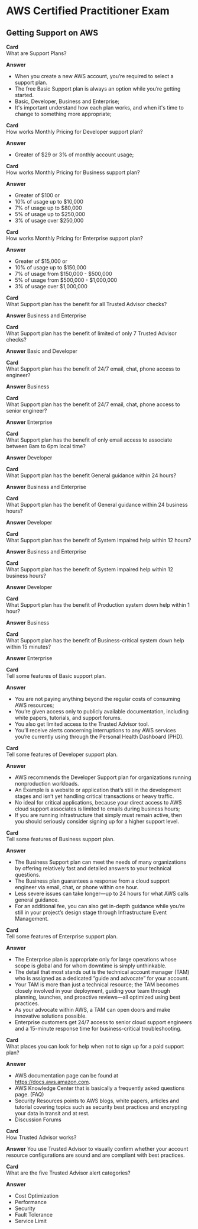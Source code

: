 # AWS Certified Practitioner Exam

## Getting Support on AWS



**Card**  
What are Support Plans?

**Answer**
* When you create a new AWS account, you’re required to select a support plan.
* The free Basic Support plan is always an option while you’re getting started.
* Basic, Developer, Business and Enterprise;
* It's important understand how each plan works, and when it's time to change to something more appropriate;


**Card**  
How works Monthly Pricing for Developer support plan?

**Answer**
* Greater of $29 or 3% of monthly account usage;


**Card**  
How works Monthly Pricing for Business support plan?

**Answer**
* Greater of $100 or
* 10% of usage up to $10,000
* 7% of usage up to $80,000
* 5% of usage up to $250,000
* 3% of usage over $250,000


**Card**  
How works Monthly Pricing for Enterprise support plan?

**Answer**
* Greater of $15,000 or
* 10% of usage up to $150,000
* 7% of usage from $150,000 - $500,000
* 5% of usage from $500,000 - $1,000,000
* 3% of usage over $1,000,000

**Card**  
What Support plan has the benefit for all Trusted Advisor checks?

**Answer**
Business and Enterprise

**Card**  
What Support plan has the benefit of limited of only 7 Trusted Advisor checks?

**Answer**
Basic and Developer


**Card**  
What Support plan has the benefit of 24/7 email, chat, phone access to engineer?

**Answer**
Business

**Card**  
What Support plan has the benefit of 24/7 email, chat, phone access to senior engineer?

**Answer**
Enterprise

**Card**  
What Support plan has the benefit of only email access to associate between 8am to 6pm local time?

**Answer**
Developer

**Card**  
What Support plan has the benefit General guidance within 24 hours?

**Answer**
Business and Enterprise


**Card**  
What Support plan has the benefit of General guidance within 24 business hours?

**Answer**
Developer

**Card**  
What Support plan has the benefit of System impaired help within 12 hours?

**Answer**
Business and Enterprise

**Card**  
What Support plan has the benefit of System impaired help within 12 business hours?

**Answer**
Developer


**Card**  
What Support plan has the benefit of Production system down help within 1 hour?

**Answer**
Business

**Card**  
What Support plan has the benefit of Business-critical system down help within 15 minutes?

**Answer**
Enterprise


**Card**  
Tell some features of Basic support plan.

**Answer**
* You are not paying anything beyond the regular costs of consuming AWS resources;
* You’re given access only to publicly available documentation, including white papers, tutorials, and support forums.
* You also get limited access to the Trusted Advisor tool.
* You’ll receive alerts concerning interruptions to any AWS services you’re currently using through the Personal Health Dashboard (PHD).

**Card**  
Tell some features of Developer support plan.

**Answer**
* AWS recommends the Developer Support plan for organizations running nonproduction workloads.
* An Example is a website or application that’s still in the development stages and isn’t yet handling critical transactions or heavy traffic.
* No ideal for critical applications, because your direct access to AWS cloud support associates is limited to emails during business hours;
* If you are running infrastructure that simply must remain active, then you should seriously consider signing up for a higher support level.

**Card**  
Tell some features of Business support plan.

**Answer**
* The Business Support plan can meet the needs of many organizations by offering relatively fast and detailed answers to your technical questions.
* The Business plan guarantees a response from a cloud support engineer via email, chat, or phone within one hour.
* Less severe issues can take longer—up to 24 hours for what AWS calls general guidance.
* For an additional fee, you can also get in-depth guidance while you’re still in your project’s design stage through Infrastructure Event Management.

**Card**  
Tell some features of Enterprise support plan.

**Answer**
* The Enterprise plan is appropriate only for large operations whose scope is global and for whom downtime is simply unthinkable.
* The detail that most stands out is the technical account manager (TAM) who is assigned as a dedicated “guide and advocate” for your account.
* Your TAM is more than just a technical resource; the TAM becomes closely involved in your deployment, guiding your team through planning, launches, and proactive reviews—all optimized using best practices.
* As your advocate within AWS, a TAM can open doors and make innovative solutions possible.
* Enterprise customers get 24/7 access to senior cloud support engineers and a 15-minute response time for business-critical troubleshooting.

**Card**  
What places you can look for help when not to sign up for a paid support plan?

**Answer**
* AWS documentation page can be found at https://docs.aws.amazon.com.
* AWS Knowledge Center that is basically a frequently asked questions page. (FAQ)
* Security Resources points to AWS blogs, white papers, articles and tutorial covering topics such as security best practices and encrypting your data in transit and at rest.
* Discussion Forums

**Card**  
How Trusted Advisor works?

**Answer**
You use Trusted Advisor to visually confirm whether your account resource configurations are sound and are compliant with best practices.

**Card**  
What are the five Trusted Advisor alert categories?

**Answer**
* Cost Optimization
* Performance
* Security
* Fault Tolerance
* Service Limit